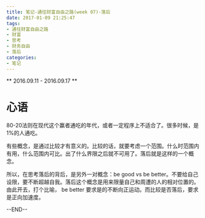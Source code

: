 ```yaml
---
title: 笔记-通往财富自由之路(week 07)-落后
date: 2017-01-09 21:25:47
tags:
- 通往财富自由之路
- 财富
- 思考
- 财务自由
- 落后
categories:
- 笔记
---
```


** 2016.09.11 - 2016.09.17 **

# 心语

80-20法则在现代这个赢者通吃的年代，或者一定程序上不适合了。很多时候，是1%的人通吃。

有些概念，是通过比较才有意义的。比较的话，就要考虑一个范围。什么时范围内有用，什么范围内可比。出了什么界限之后就不可用了。落后就是这样的一个概念。

所以，在思考落后的背后，是另外一对概念：be good vs be better。不要给自己设限，要不断超越自我。落后这个概念是用来限量自己和周遭的人的相对位置的。由此开去，打个比喻， be better 要求是的不断向正运动。而比较是否落后，要求是正向加速度。

--END--
